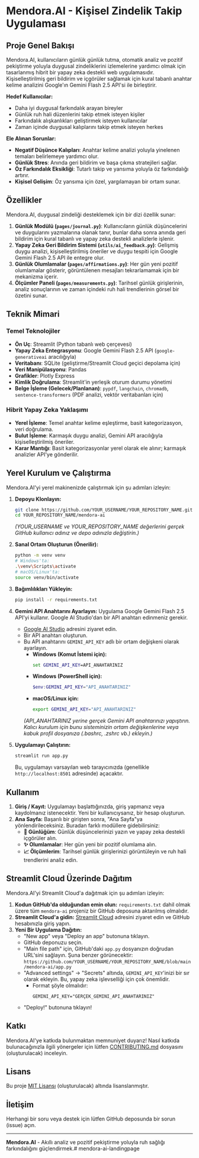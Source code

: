 # Mendora.AI - Kişisel Zindelik Takip Uygulaması

## Proje Genel Bakışı

Mendora.AI, kullanıcıların günlük günlük tutma, otomatik analiz ve pozitif pekiştirme yoluyla duygusal zindeliklerini izlemelerine yardımcı olmak için tasarlanmış hibrit bir yapay zeka destekli web uygulamasıdır. Kişiselleştirilmiş geri bildirim ve içgörüler sağlamak için kural tabanlı anahtar kelime analizini Google'ın Gemini Flash 2.5 API'si ile birleştirir.

**Hedef Kullanıcılar:**
- Daha iyi duygusal farkındalık arayan bireyler
- Günlük ruh hali düzenlerini takip etmek isteyen kişiler
- Farkındalık alışkanlıkları geliştirmek isteyen kullanıcılar
- Zaman içinde duygusal kalıplarını takip etmek isteyen herkes

**Ele Alınan Sorunlar:**
- **Negatif Düşünce Kalıpları**: Anahtar kelime analizi yoluyla yinelenen temaları belirlemeye yardımcı olur.
- **Günlük Stres**: Anında geri bildirim ve başa çıkma stratejileri sağlar.
- **Öz Farkındalık Eksikliği**: Tutarlı takip ve yansıma yoluyla öz farkındalığı artırır.
- **Kişisel Gelişim**: Öz yansıma için özel, yargılamayan bir ortam sunar.

## Özellikler

Mendora.AI, duygusal zindeliği desteklemek için bir dizi özellik sunar:

1.  **Günlük Modülü (`pages/journal.py`)**: Kullanıcıların günlük düşüncelerini ve duygularını yazmalarına olanak tanır, bunlar daha sonra anında geri bildirim için kural tabanlı ve yapay zeka destekli analizlerle işlenir.
2.  **Yapay Zeka Geri Bildirim Sistemi (`utils/ai_feedback.py`)**: Gelişmiş duygu analizi, kişiselleştirilmiş öneriler ve duygu tespiti için Google Gemini Flash 2.5 API ile entegre olur.
3.  **Günlük Olumlamalar (`pages/affirmations.py`)**: Her gün yeni pozitif olumlamalar gösterir, görüntülenen mesajları tekrarlamamak için bir mekanizma içerir.
4.  **Ölçümler Paneli (`pages/measurements.py`)**: Tarihsel günlük girişlerinin, analiz sonuçlarının ve zaman içindeki ruh hali trendlerinin görsel bir özetini sunar.

## Teknik Mimari

### Temel Teknolojiler
-   **Ön Uç**: Streamlit (Python tabanlı web çerçevesi)
-   **Yapay Zeka Entegrasyonu**: Google Gemini Flash 2.5 API (`google-generativeai` aracılığıyla)
-   **Veritabanı**: SQLite (geliştirme/Streamlit Cloud geçici depolama için)
-   **Veri Manipülasyonu**: Pandas
-   **Grafikler**: Plotly Express
-   **Kimlik Doğrulama**: Streamlit'in yerleşik oturum durumu yönetimi
-   **Belge İşleme (Gelecek/Planlanan)**: `pypdf`, `langchain`, `chromadb`, `sentence-transformers` (PDF analizi, vektör veritabanları için)

### Hibrit Yapay Zeka Yaklaşımı
-   **Yerel İşleme**: Temel anahtar kelime eşleştirme, basit kategorizasyon, veri doğrulama.
-   **Bulut İşleme**: Karmaşık duygu analizi, Gemini API aracılığıyla kişiselleştirilmiş öneriler.
-   **Karar Mantığı**: Basit kategorizasyonlar yerel olarak ele alınır; karmaşık analizler API'ye gönderilir.

## Yerel Kurulum ve Çalıştırma

Mendora.AI'yi yerel makinenizde çalıştırmak için şu adımları izleyin:

1.  **Depoyu Klonlayın:**
    ```bash
    git clone https://github.com/YOUR_USERNAME/YOUR_REPOSITORY_NAME.git
    cd YOUR_REPOSITORY_NAME/mendora-ai
    ```
    *(YOUR_USERNAME ve YOUR_REPOSITORY_NAME değerlerini gerçek GitHub kullanıcı adınız ve depo adınızla değiştirin.)*

2.  **Sanal Ortam Oluşturun (Önerilir):**
    ```bash
    python -m venv venv
    # Windows'ta:
    .\venv\Scripts\activate
    # macOS/Linux'ta:
    source venv/bin/activate
    ```

3.  **Bağımlılıkları Yükleyin:**
    ```bash
    pip install -r requirements.txt
    ```

4.  **Gemini API Anahtarını Ayarlayın:**
    Uygulama Google Gemini Flash 2.5 API'yi kullanır. Google AI Studio'dan bir API anahtarı edinmeniz gerekir.
    *   [Google AI Studio](https://aistudio.google.com/app/apikey) adresini ziyaret edin.
    *   Bir API anahtarı oluşturun.
    *   Bu API anahtarını `GEMINI_API_KEY` adlı bir ortam değişkeni olarak ayarlayın.
        *   **Windows (Komut İstemi için):**
            ```cmd
            set GEMINI_API_KEY=API_ANAHTARINIZ
            ```
        *   **Windows (PowerShell için):**
            ```powershell
            $env:GEMINI_API_KEY="API_ANAHTARINIZ"
            ```
        *   **macOS/Linux için:**
            ```bash
            export GEMINI_API_KEY="API_ANAHTARINIZ"
            ```
        *(API_ANAHTARINIZ yerine gerçek Gemini API anahtarınızı yapıştırın. Kalıcı kurulum için bunu sisteminizin ortam değişkenlerine veya kabuk profil dosyanıza (.bashrc, .zshrc vb.) ekleyin.)*

5.  **Uygulamayı Çalıştırın:**
    ```bash
    streamlit run app.py
    ```
    Bu, uygulamayı varsayılan web tarayıcınızda (genellikle `http://localhost:8501` adresinde) açacaktır.

## Kullanım

1.  **Giriş / Kayıt:** Uygulamayı başlattığınızda, giriş yapmanız veya kaydolmanız istenecektir. Yeni bir kullanıcıysanız, bir hesap oluşturun.
2.  **Ana Sayfa:** Başarılı bir girişten sonra, "Ana Sayfa"ya yönlendirileceksiniz. Buradan farklı modüllere gidebilirsiniz:
    *   **📝 Günlüğüm**: Günlük düşüncelerinizi yazın ve yapay zeka destekli içgörüler alın.
    *   **✨ Olumlamalar**: Her gün yeni bir pozitif olumlama alın.
    *   **📈 Ölçümlerim**: Tarihsel günlük girişlerinizi görüntüleyin ve ruh hali trendlerini analiz edin.

## Streamlit Cloud Üzerinde Dağıtım

Mendora.AI'yi Streamlit Cloud'a dağıtmak için şu adımları izleyin:

1.  **Kodun GitHub'da olduğundan emin olun:** `requirements.txt` dahil olmak üzere tüm `mendora-ai` projeniz bir GitHub deposuna aktarılmış olmalıdır.
2.  **Streamlit Cloud'a gidin:** [Streamlit Cloud](https://streamlit.io/cloud) adresini ziyaret edin ve GitHub hesabınızla giriş yapın.
3.  **Yeni Bir Uygulama Dağıtın:**
    *   "New app" veya "Deploy an app" butonuna tıklayın.
    *   GitHub deponuzu seçin.
    *   "Main file path" için, GitHub'daki `app.py` dosyanızın doğrudan URL'sini sağlayın. Şuna benzer görünecektir: `https://github.com/YOUR_USERNAME/YOUR_REPOSITORY_NAME/blob/main/mendora-ai/app.py`
    *   "Advanced settings" -> "Secrets" altında, `GEMINI_API_KEY`'inizi bir sır olarak ekleyin. Bu, yapay zeka işlevselliği için çok önemlidir.
        *   Format şöyle olmalıdır:
            ```
            GEMINI_API_KEY="GERÇEK_GEMINI_API_ANAHTARINIZ"
            ```
    *   "Deploy!" butonuna tıklayın!

## Katkı

Mendora.AI'ye katkıda bulunmaktan memnuniyet duyarız! Nasıl katkıda bulunacağınızla ilgili yönergeler için lütfen [CONTRIBUTING.md](CONTRIBUTING.md) dosyasını (oluşturulacak) inceleyin.

## Lisans

Bu proje [MIT Lisansı](LICENSE) (oluşturulacak) altında lisanslanmıştır.

## İletişim

Herhangi bir soru veya destek için lütfen GitHub deposunda bir sorun (issue) açın.

---

**Mendora.AI** - Akıllı analiz ve pozitif pekiştirme yoluyla ruh sağlığı farkındalığını güçlendirmek.# mendora-ai-landingpage
